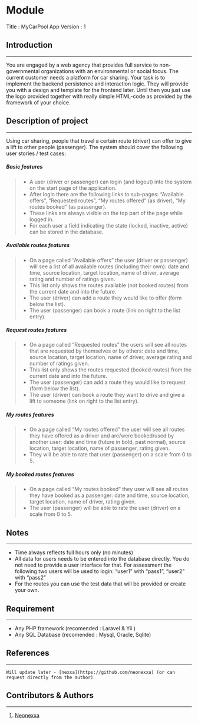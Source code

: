 # Module 

Title : MyCarPool App
Version : 1

## Introduction
---
You are engaged by a web agency that provides full service to non-governmental organizations with an environmental or social focus. The current customer needs a platform for car sharing. Your task is to implement the backend persistence and interaction logic. They will provide you with a design and template for the frontend later. Until then you just use the logo provided together with really simple HTML-code as provided by the framework of your choice.

## Description of project
---
Using car sharing, people that travel a certain route (driver) can offer to give a lift to other people (passenger). The system should cover the following user stories / test cases:

##### Basic features

>- A user (driver or passenger) can login (and logout) into the system on the start page of the application.
>- After login there are the following links to sub-pages: “Available offers”, “Requested routes”, “My routes offered” (as driver), “My routes booked” (as passenger).
>- These links are always visible on the top part of the page while logged in.
>- For each user a field indicating the state (locked, inactive, active) can be stored in the database.

##### Available routes features

>- On a page called “Available offers” the user (driver or passenger) will see a list of all available routes (including their own): date and time, source location, target location, name of driver, average rating and number of ratings given.
>- This list only shows the routes available (not booked routes) from the current date and into the future.
>- The user (driver) can add a route they would like to offer (form below the list).
>- The user (passenger) can book a route (link on right to the list entry).

##### Request routes features

>- On a page called “Requested routes” the users will see all routes that are requested by themselves or by others: date and time, source location, target location, name of driver, average rating and number of ratings given.
>- This list only shows the routes requested (booked routes) from the current date and into the future.
>- The user (passenger) can add a route they would like to request (form below the list).
>- The user (driver) can book a route they want to drive and give a lift to someone (link on right to the list entry).

##### My routes features

>- On a page called “My routes offered” the user will see all routes they have offered as a driver and are/were booked/used by another user: date and time (future in bold, past normal), source location, target location, name of passenger, rating given.
>- They will be able to rate that user (passenger) on a scale from 0 to 5.

##### My booked routes features

>- On a page called “My routes booked” they user will see all routes they have booked as a passenger: date and time, source location, target location, name of driver, rating given.
>- The user (passenger) will be able to rate the user (driver) on a scale from 0 to 5.

## Notes
---
- Time always reflects full hours only (no minutes)
- All data for users needs to be entered into the database directly. You do not need to provide a user interface for that. For assessment the following two users will be used to login: “user1” with “pass1”, “user2” with “pass2”
- For the routes you can use the test data that will be provided or create your own.

## Requirement
---
- Any PHP framework (recomended : Laravel & Yii )
- Any SQL Database (recomended : Mysql, Oracle, Sqlite)

## References
---
```
Will update later - [nexxa](https://github.com/neonexxa) (or can request directly from the author)
```

## Contributors & Authors
---
1. [Neonexxa](https://github.com/neonexxa)
